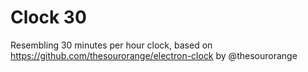 # Clock 30

Resembling 30 minutes per hour clock, based on https://github.com/thesourorange/electron-clock by @thesourorange 

